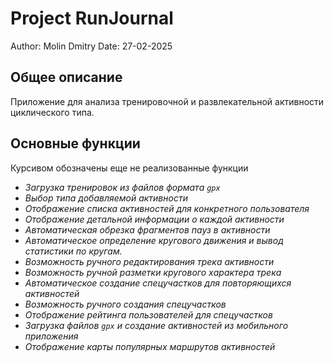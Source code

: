 # Project RunJournal

Author: Molin Dmitry
Date: 27-02-2025

## Общее описание
Приложение для анализа тренировочной и развлекательной активности циклического типа.

## Основные функции 

Курсивом обозначены еще не реализованные функции


- *Загрузка тренировок из файлов формата `gpx`*
- *Выбор типа добавляемой активности*
- *Отображение списка активностей для конкретного пользователя*
- *Отображение детальной информации о каждой активности*
- *Автоматическая обрезка фрагментов пауз в активности*
- *Автоматическое определение кругового движения и вывод статистики по кругам.*
- *Возможность ручного редактирования трека активности*
- *Возможность ручной разметки кругового характера трека*
- *Автоматическое создание спецучастков для повторяющихся активностей*
- *Возможность ручного создания спецучастков*
- *Отображение рейтинга пользователей для спецучастков*
- *Загрузка файлов `gpx` и создание активностей из мобильного приложения*
- *Отображение карты популярных маршрутов активностей*


